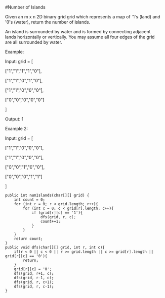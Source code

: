 #Number of Islands

Given an m x n 2D binary grid grid which represents a map of '1's (land) and '0's (water), return the number of islands.

An island is surrounded by water and is formed by connecting adjacent lands horizontally or vertically. You may assume all four edges of the grid are all surrounded by water.

Example:

Input: grid = [

  ["1","1","1","1","0"],

  ["1","1","0","1","0"],

  ["1","1","0","0","0"],

  ["0","0","0","0","0"]

]

Output: 1


Example 2:

Input: grid = [

  ["1","1","0","0","0"],
 
  ["1","1","0","0","0"],
 
  ["0","0","1","0","0"],
 
  ["0","0","0","1","1"]

]


    public int numIslands(char[][] grid) {
        int count = 0;
        for (int r = 0; r < grid.length; r++){
            for (int c = 0; c < grid[r].length; c++){
                if (grid[r][c] == '1'){
                    dfs(grid, r, c);
                    count+=1;
                }
            }
        }
        return count;
    }
    public void dfs(char[][] grid, int r, int c){
        if(r < 0 || c < 0 || r >= grid.length || c >= grid[r].length || grid[r][c] == '0'){
            return;
        }
        grid[r][c] = '0';
        dfs(grid, r+1, c);
        dfs(grid, r-1, c);
        dfs(grid, r, c+1);
        dfs(grid, r, c-1);
    }	
